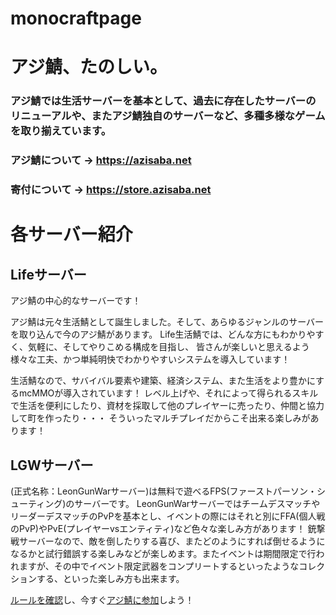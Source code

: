 # monocraftpage


# アジ鯖、たのしい。

### アジ鯖では生活サーバーを基本として、過去に存在したサーバーのリニューアルや、またアジ鯖独自のサーバーなど、多種多様なゲームを取り揃えています。

### アジ鯖について → <https://azisaba.net>
### 寄付について → <https://store.azisaba.net>

# 各サーバー紹介

## Lifeサーバー


 
アジ鯖の中心的なサーバーです！

アジ鯖は元々生活鯖として誕生しました。そして、あらゆるジャンルのサーバーを取り込んで今のアジ鯖があります。
Life生活鯖では、どんな方にもわかりやすく、気軽に、そしてやりこめる構成を目指し、
皆さんが楽しいと思えるよう様々な工夫、かつ単純明快でわかりやすいシステムを導入しています！

生活鯖なので、サバイバル要素や建築、経済システム、また生活をより豊かにするmcMMOが導入されています！
レベル上げや、それによって得られるスキルで生活を便利にしたり、資材を採取して他のプレイヤーに売ったり、仲間と協力して町を作ったり・・・
そういったマルチプレイだからこそ出来る楽しみがあります！
 

## LGWサーバー


 
(正式名称：LeonGunWarサーバー)は無料で遊べるFPS(ファーストパーソン・シューティング)のサーバーです。
LeonGunWarサーバーではチームデスマッチやリーダーデスマッチのPvPを基本とし、イベントの際にはそれと別にFFA(個人戦のPvP)やPvE(プレイヤーvsエンティティ)など色々な楽しみ方があります！
銃撃戦サーバーなので、敵を倒したりする喜び、またどのようにすれば倒せるようになるかと試行錯誤する楽しみなどが楽しめます。またイベントは期間限定で行われますが、その中でイベント限定武器をコンプリートするといったようなコレクションする、といった楽しみ方も出来ます。

[ルールを確認](https://azisaba.net/terms)し、今すぐ[アジ鯖に参加](https://azisaba.net/join)しよう！
 
